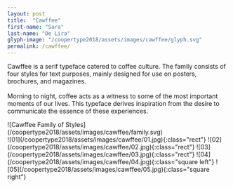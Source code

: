 ```yaml
---
layout: post
title:  "Cawffee"
first-name: "Sara"
last-name: "De Lira"
glyph-image: "/coopertype2018/assets/images/cawffee/glyph.svg"
permalink: /cawffee/
---
```


<div class="post-info">
  <p class="post-description" markdown="1">
    Cawffee is a serif typeface catered to coffee culture. The family consists of four styles for text purposes, mainly designed for use on posters, brochures, and magazines.
    <br>
    <br>
    Morning to night, coffee acts as a witness to some of the most important moments of our lives. This typeface derives inspiration from the desire to communicate the essence of these experiences.
  </p>
  <div class="post-styles" markdown="1">
  ![Cawffee Family of Styles](/coopertype2018/assets/images/cawffee/family.svg)
  </div>
</div>

<section class="post-images" markdown="1">
![01](/coopertype2018/assets/images/cawffee/01.jpg){:class="rect"}
![02](/coopertype2018/assets/images/cawffee/02.jpg){:class="rect"}
![03](/coopertype2018/assets/images/cawffee/03.jpg){:class="rect"}
![04](/coopertype2018/assets/images/cawffee/04.jpg){:class="square left"}
![05](/coopertype2018/assets/images/cawffee/05.jpg){:class="square right"}
</section>
